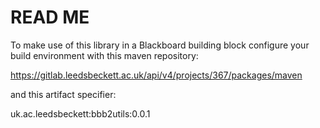# READ ME

To make use of this library in a Blackboard building block configure your build environment with this maven repository:

https://gitlab.leedsbeckett.ac.uk/api/v4/projects/367/packages/maven

and this artifact specifier:

uk.ac.leedsbeckett:bbb2utils:0.0.1
